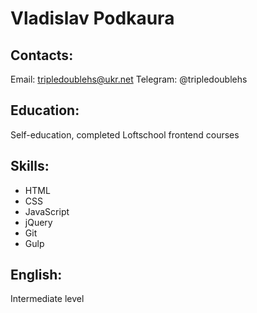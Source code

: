 # Vladislav Podkaura
## Contacts:
Email: tripledoublehs@ukr.net
Telegram: @tripledoublehs
## Education:
Self-education, completed Loftschool frontend courses
## Skills:
* HTML
* CSS
* JavaScript
* jQuery
* Git
* Gulp
## English:
Intermediate level
